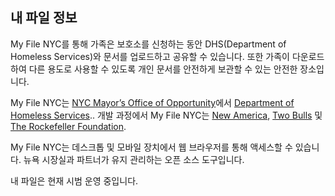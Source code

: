 ## 내 파일 정보

My File NYC를 통해 가족은 보호소를 신청하는 동안 DHS(Department of Homeless Services)와 문서를 업로드하고 공유할 수 있습니다. 또한 가족이 다운로드하여 다른 용도로 사용할 수 있도록 개인 문서를 안전하게 보관할 수 있는 안전한 장소입니다.

My File NYC는 <a href="https://www1.nyc.gov/site/opportunity/index.page" target="_blank">NYC Mayor’s Office of Opportunity</a>에서 <a href="https://www1.nyc.gov/site/dhs/index.page" target="_blank">Department of Homeless Services</a>.. 개발 과정에서 My File NYC는 <a href="https://www.newamerica.org/" target="_blank">New America</a>, <a href="https://www.twobulls.com/" target="_blank">Two Bulls</a> 및 <a href="https://www.rockefellerfoundation.org/" target="_blank">The Rockefeller Foundation</a>.

My File NYC는 데스크톱 및 모바일 장치에서 웹 브라우저를 통해 액세스할 수 있습니다. 뉴욕 시장실과 파트너가 유지 관리하는 오픈 소스 도구입니다.

내 파일은 현재 시범 운영 중입니다.
